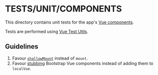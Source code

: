 # TESTS/UNIT/COMPONENTS

This directory contains unit tests for the app's
[Vue components](../../../src/components/).

Tests are performed using [Vue Test Utils](https://vue-test-utils.vuejs.org/).

## Guidelines

1. Favour [`shallowMount`](https://vue-test-utils.vuejs.org/api/shallowMount.html)
  instead of `mount`.
2. Favour [stubbing](https://vue-test-utils.vuejs.org/api/options.html#stubs)
  Bootstrap Vue components instead of adding them to `localVue`.
